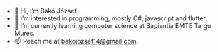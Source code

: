 - 👋 Hi, I’m Bakó József
- 👀 I’m interested in programming, mostly C#, javascript and flutter. 
- 🌱 I’m currently learning computer science at Sapientia EMTE Targu Mures.
- 📫 Reach me at bakojozsef14@gmail.com.
<!---
JBLogistic/JBLogistic is a ✨ special ✨ repository because its `README.md` (this file) appears on your GitHub profile.
You can click the Preview link to take a look at your changes.
--->
